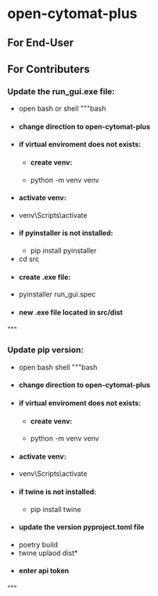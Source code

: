 # open-cytomat-plus

## For End-User

## For Contributers

### Update the run_gui.exe file:
- open bash or shell
"""bash
- #### change direction to open-cytomat-plus
- #### if virtual enviroment does not exists:
	- #### create venv: 
	- python -m venv venv
- #### activate venv: 
- venv\Scripts\activate
- #### if pyinstaller is not installed:
	- pip install pyinstaller
- cd src
- #### create .exe file: 
- pyinstaller run_gui.spec
- #### new .exe file located in src/dist
"""

### Update pip version:
- open bash shell
"""bash
- #### change direction to open-cytomat-plus
- #### if virtual enviroment does not exists:
	- #### create venv: 
	- python -m venv venv
- #### activate venv: 
- venv\Scripts\activate
- #### if twine is not installed:
	- pip install twine
- #### update the version pyproject.toml file
- poetry build
- twine uplaod dist\*
- #### enter api token
"""